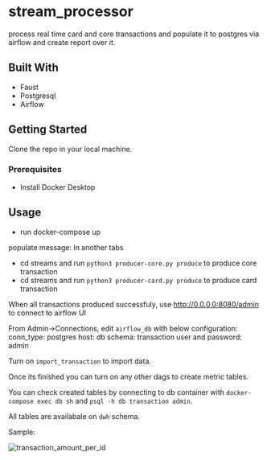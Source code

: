 # stream_processor
process real time card and core transactions and populate it to postgres via airflow and create report over it.

## Built With

* Faust
* Postgresql
* Airflow

<!-- GETTING STARTED -->
## Getting Started

Clone the repo in your local machine.

### Prerequisites

* Install Docker Desktop

<!-- USAGE EXAMPLE -->
## Usage

- run docker-compose up


populate message:
In another tabs
- cd streams and run `python3 producer-core.py produce` to produce core transaction
- cd streams and run `python3 producer-card.py produce` to produce card transaction

When all transactions produced successfuly, use http://0.0.0.0:8080/admin to connect to airflow UI

From Admin->Connections, edit `airflow_db` with below configuration:
conn_type: postgres
host: db
schema: transaction
user and password: admin

Turn on `import_transaction` to import data.

Once its finished you can turn on any other dags to create metric tables.

You can check created tables by connecting to db container with `docker-compose exec db sh` and `psql -h db transaction admin`.

All tables are availabale on `dwh` schema.

Sample:

![transaction_amount_per_id](https://pasteboard.co/0QqqCWxzKMkf.png)
